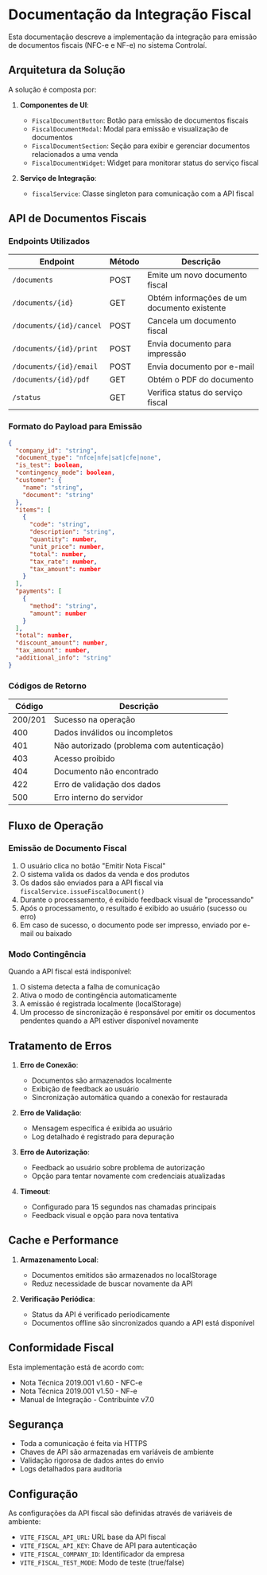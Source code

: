# Documentação da Integração Fiscal

Esta documentação descreve a implementação da integração para emissão de documentos fiscais (NFC-e e NF-e) no sistema Controlaí.

## Arquitetura da Solução

A solução é composta por:

1. **Componentes de UI**:
   - `FiscalDocumentButton`: Botão para emissão de documentos fiscais
   - `FiscalDocumentModal`: Modal para emissão e visualização de documentos
   - `FiscalDocumentSection`: Seção para exibir e gerenciar documentos relacionados a uma venda
   - `FiscalDocumentWidget`: Widget para monitorar status do serviço fiscal

2. **Serviço de Integração**:
   - `fiscalService`: Classe singleton para comunicação com a API fiscal

## API de Documentos Fiscais

### Endpoints Utilizados

| Endpoint | Método | Descrição |
|----------|--------|-----------|
| `/documents` | POST | Emite um novo documento fiscal |
| `/documents/{id}` | GET | Obtém informações de um documento existente |
| `/documents/{id}/cancel` | POST | Cancela um documento fiscal |
| `/documents/{id}/print` | POST | Envia documento para impressão |
| `/documents/{id}/email` | POST | Envia documento por e-mail |
| `/documents/{id}/pdf` | GET | Obtém o PDF do documento |
| `/status` | GET | Verifica status do serviço fiscal |

### Formato do Payload para Emissão

```json
{
  "company_id": "string",
  "document_type": "nfce|nfe|sat|cfe|none",
  "is_test": boolean,
  "contingency_mode": boolean,
  "customer": {
    "name": "string",
    "document": "string"
  },
  "items": [
    {
      "code": "string",
      "description": "string",
      "quantity": number,
      "unit_price": number,
      "total": number,
      "tax_rate": number,
      "tax_amount": number
    }
  ],
  "payments": [
    {
      "method": "string",
      "amount": number
    }
  ],
  "total": number,
  "discount_amount": number,
  "tax_amount": number,
  "additional_info": "string"
}
```

### Códigos de Retorno

| Código | Descrição |
|--------|-----------|
| 200/201 | Sucesso na operação |
| 400 | Dados inválidos ou incompletos |
| 401 | Não autorizado (problema com autenticação) |
| 403 | Acesso proibido |
| 404 | Documento não encontrado |
| 422 | Erro de validação dos dados |
| 500 | Erro interno do servidor |

## Fluxo de Operação

### Emissão de Documento Fiscal

1. O usuário clica no botão "Emitir Nota Fiscal"
2. O sistema valida os dados da venda e dos produtos
3. Os dados são enviados para a API fiscal via `fiscalService.issueFiscalDocument()`
4. Durante o processamento, é exibido feedback visual de "processando"
5. Após o processamento, o resultado é exibido ao usuário (sucesso ou erro)
6. Em caso de sucesso, o documento pode ser impresso, enviado por e-mail ou baixado

### Modo Contingência

Quando a API fiscal está indisponível:

1. O sistema detecta a falha de comunicação
2. Ativa o modo de contingência automaticamente
3. A emissão é registrada localmente (localStorage)
4. Um processo de sincronização é responsável por emitir os documentos pendentes quando a API estiver disponível novamente

## Tratamento de Erros

1. **Erro de Conexão**: 
   - Documentos são armazenados localmente
   - Exibição de feedback ao usuário
   - Sincronização automática quando a conexão for restaurada

2. **Erro de Validação**:
   - Mensagem específica é exibida ao usuário
   - Log detalhado é registrado para depuração

3. **Erro de Autorização**:
   - Feedback ao usuário sobre problema de autorização
   - Opção para tentar novamente com credenciais atualizadas

4. **Timeout**:
   - Configurado para 15 segundos nas chamadas principais
   - Feedback visual e opção para nova tentativa

## Cache e Performance

1. **Armazenamento Local**:
   - Documentos emitidos são armazenados no localStorage
   - Reduz necessidade de buscar novamente da API

2. **Verificação Periódica**:
   - Status da API é verificado periodicamente
   - Documentos offline são sincronizados quando a API está disponível

## Conformidade Fiscal

Esta implementação está de acordo com:

- Nota Técnica 2019.001 v1.60 - NFC-e
- Nota Técnica 2019.001 v1.50 - NF-e
- Manual de Integração - Contribuinte v7.0

## Segurança

- Toda a comunicação é feita via HTTPS
- Chaves de API são armazenadas em variáveis de ambiente
- Validação rigorosa de dados antes do envio
- Logs detalhados para auditoria

## Configuração

As configurações da API fiscal são definidas através de variáveis de ambiente:

- `VITE_FISCAL_API_URL`: URL base da API fiscal
- `VITE_FISCAL_API_KEY`: Chave de API para autenticação
- `VITE_FISCAL_COMPANY_ID`: Identificador da empresa
- `VITE_FISCAL_TEST_MODE`: Modo de teste (true/false)